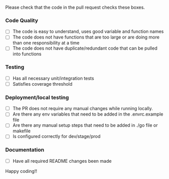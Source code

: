 Please check that the code in the pull request checks these boxes.

### Code Quality 
- [ ] The code is easy to understand, uses good variable and function names
- [ ] The code does not have functions that are too large or are doing more than one responsibility at a time
- [ ] The code does not have duplicate/redundant code that can be pulled into functions

### Testing
- [ ] Has all necessary unit/integration tests 
- [ ] Satisfies coverage threshold

### Deployment/local testing
- [ ] The PR does not require any manual changes while running locally.
- [ ] Are there any env variables that need to be added in the .envrc.example file
- [ ] Are there any manual setup steps that need to be added in ./go file or makefile
- [ ] Is configured correctly for dev/stage/prod

### Documentation
- [ ] Have all required README changes been made

Happy coding!!
